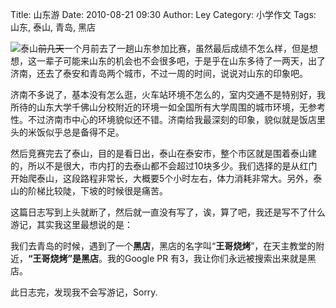 Title: 山东游
Date: 2010-08-21 09:30
Author: Ley
Category: 小学作文
Tags: 山东, 泰山, 青岛, 黑店

![泰山][]~~前几天~~一个月前去了一趟山东参加比赛，虽然最后成绩不怎么样，但是想想，这一辈子可能来山东的机会也不会很多吧，于是乎在山东多待了一两天，出了济南，还去了泰安和青岛两个城市，不过一周的时间，说说对山东的印象吧。

济南不多说了，基本没有怎么逛，火车站环境不怎么的，室内交通不是特别好，我所待的山东大学千佛山分校附近的环境一如全国所有大学周围的城市环境，无参考性。不过济南市中心的环境貌似还不错。济南给我最深刻的印象，貌似就是饭店里头的米饭似乎总是备得不足。<!--more-->

然后竞赛完去了泰山，目的是看日出，泰山在泰安市，整个市区就是围着泰山建的，所以不是很大，市内打的去泰山都不会超过10块多少。我们选择的是从红门开始爬泰山，这段路程非常长，大概要5个小时左右，体力消耗非常大。另外，泰山的阶梯比较陡，下坡的时候很是痛苦。

这篇日志写到上头就断了，然后就一直没有写了，诶，算了吧，我还是写不了什么游记，其实我这里最想说的是：

我们去青岛的时候，遇到了一个**黑店**，黑店的名字叫“**王哥烧烤**”，在天主教堂的附近，**“王哥烧烤”是黑店**。我的Google
PR 有3，我让你们永远被搜索出来就是黑店。

此日志完，发现我不会写游记，Sorry.

  [泰山]: http://imley.net/wp-content/uploads/2010/08/tai-225x300.jpg
    "tai"
